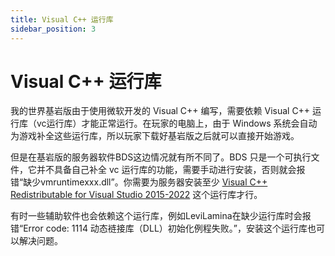 ```yaml
---
title: Visual C++ 运行库
sidebar_position: 3
---
```


# Visual C++ 运行库

我的世界基岩版由于使用微软开发的 Visual C++ 编写，需要依赖 Visual C++ 运行库（vc运行库）才能正常运行。在玩家的电脑上，由于 Windows 系统会自动为游戏补全这些运行库，所以玩家下载好基岩版之后就可以直接开始游戏。

但是在基岩版的服务器软件BDS这边情况就有所不同了。BDS 只是一个可执行文件，它并不具备自己补全 vc 运行库的功能，需要手动进行安装，否则就会报错“缺少vmruntimexxx.dll”。你需要为服务器安装至少 [Visual C++ Redistributable for Visual Studio 2015-2022](https://aka.ms/vs/17/release/vc_redist.x64.exe) 这个运行库才行。

有时一些辅助软件也会依赖这个运行库，例如LeviLamina在缺少运行库时会报错“Error code: 1114 动态裢接库（DLL）初始化例程失败。”，安装这个运行库也可以解决问题。

